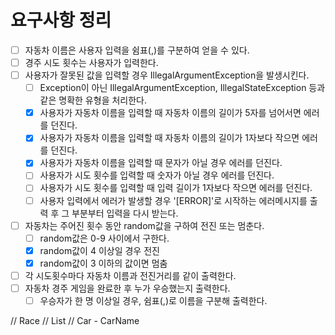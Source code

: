 # 요구사항 정리
- [ ] 자동차 이름은 사용자 입력을 쉼표(,)를 구분하여 얻을 수 있다.
- [ ] 경주 시도 횟수는 사용자가 입력한다.
- [ ] 사용자가 잘못된 값을 입력할 경우 IllegalArgumentException을 발생시킨다.
  - [ ] Exception이 아닌 IllegalArgumentException, IllegalStateException 등과 같은 명확한 유형을 처리한다.
  - [x] 사용자가 자동차 이름을 입력할 때 자동차 이름의 길이가 5자를 넘어서면 에러를 던진다.
  - [x] 사용자가 자동차 이름을 입력할 때 자동차 이름의 길이가 1자보다 작으면 에러를 던진다.
  - [x] 사용자가 자동차 이름을 입력할 때 문자가 아닐 경우 에러를 던진다.
  - [ ] 사용자가 시도 횟수를 입력할 때 숫자가 아닐 경우 에러를 던진다.
  - [ ] 사용자가 시도 횟수를 입력할 때 입력 길이가 1자보다 작으면 에러를 던진다.
  - [ ] 사용자 입력에서 에러가 발생할 경우 '[ERROR]'로 시작하는 에러메시지를 출력 후 그 부분부터 입력을 다시 받는다.
- [ ] 자동차는 주어진 횟수 동안 random값을 구하여 전진 또는 멈춘다.
  - [ ] random값은 0-9 사이에서 구한다.
  - [x] random값이 4 이상일 경우 전진
  - [x] random값이 3 이하의 값이면 멈춤
- [ ] 각 시도횟수마다 자동차 이름과 전진거리를 같이 출력한다.
- [ ] 자동차 경주 게임을 완료한 후 누가 우승했는지 출력한다.
  - [ ] 우승자가 한 명 이상일 경우, 쉼표(,)로 이름을 구분해 출력한다.

// Race
// List<Car>
// Car - CarName

